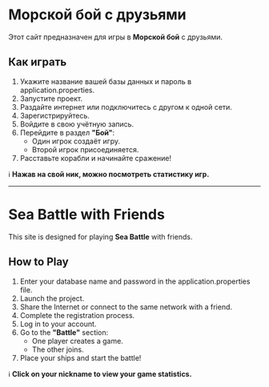 # Морской бой с друзьями  

Этот сайт предназначен для игры в **Морской бой** с друзьями.  

## Как играть  

1. Укажите название вашей базы данных и пароль в application.properties.  
2. Запустите проект.  
3. Раздайте интернет или подключитесь с другом к одной сети.  
4. Зарегистрируйтесь.  
5. Войдите в свою учётную запись.  
6. Перейдите в раздел **"Бой"**:  
   - Один игрок создаёт игру.  
   - Второй игрок присоединяется.  
7. Расставьте корабли и начинайте сражение!  

ℹ **Нажав на свой ник, можно посмотреть статистику игр.**  

---

# Sea Battle with Friends  

This site is designed for playing **Sea Battle** with friends.  

## How to Play  

1. Enter your database name and password in the application.properties file.  
2. Launch the project.  
3. Share the Internet or connect to the same network with a friend.  
4. Complete the registration process.  
5. Log in to your account.  
6. Go to the **"Battle"** section:  
   - One player creates a game.  
   - The other joins.  
7. Place your ships and start the battle!  

ℹ **Click on your nickname to view your game statistics.**  
